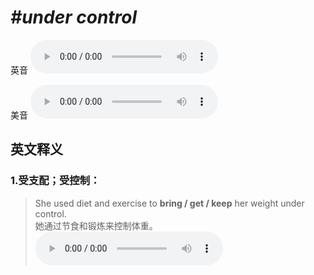 # ***\#under control*** 
英音
<audio src="./media/under control1_AAC.aac" controls="controls"></audio>

美音
<audio src="./media/under control2_AAC.aac" controls="controls"></audio>



  

英文释义
---
### 1.**受支配；受控制：**  

 > She used diet and exercise to **bring / get / keep** her weight under control.  
 > 她通过节食和锻炼来控制体重。    
<audio src="./media/She used diet and_AAC.aac" controls="controls"></audio>


